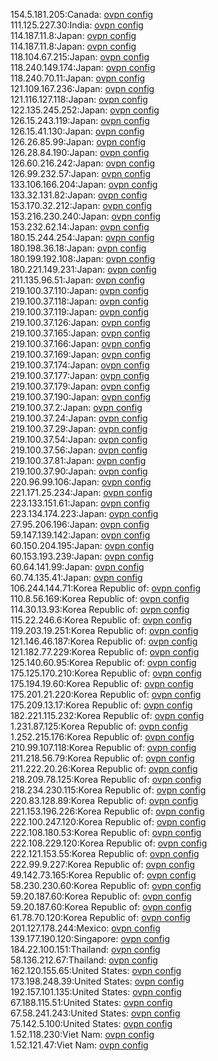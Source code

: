 154.5.181.205:Canada: [ovpn config](vpn/154_5_181_205.ovpn)  
111.125.227.30:India: [ovpn config](vpn/111_125_227_30.ovpn)  
114.187.11.8:Japan: [ovpn config](vpn/114_187_11_8.ovpn)  
114.187.11.8:Japan: [ovpn config](vpn/114_187_11_8.ovpn)  
118.104.67.215:Japan: [ovpn config](vpn/118_104_67_215.ovpn)  
118.240.149.174:Japan: [ovpn config](vpn/118_240_149_174.ovpn)  
118.240.70.11:Japan: [ovpn config](vpn/118_240_70_11.ovpn)  
121.109.167.236:Japan: [ovpn config](vpn/121_109_167_236.ovpn)  
121.116.127.118:Japan: [ovpn config](vpn/121_116_127_118.ovpn)  
122.135.245.252:Japan: [ovpn config](vpn/122_135_245_252.ovpn)  
126.15.243.119:Japan: [ovpn config](vpn/126_15_243_119.ovpn)  
126.15.41.130:Japan: [ovpn config](vpn/126_15_41_130.ovpn)  
126.26.85.99:Japan: [ovpn config](vpn/126_26_85_99.ovpn)  
126.28.84.190:Japan: [ovpn config](vpn/126_28_84_190.ovpn)  
126.60.216.242:Japan: [ovpn config](vpn/126_60_216_242.ovpn)  
126.99.232.57:Japan: [ovpn config](vpn/126_99_232_57.ovpn)  
133.106.166.204:Japan: [ovpn config](vpn/133_106_166_204.ovpn)  
133.32.131.82:Japan: [ovpn config](vpn/133_32_131_82.ovpn)  
153.170.32.212:Japan: [ovpn config](vpn/153_170_32_212.ovpn)  
153.216.230.240:Japan: [ovpn config](vpn/153_216_230_240.ovpn)  
153.232.62.14:Japan: [ovpn config](vpn/153_232_62_14.ovpn)  
180.15.244.254:Japan: [ovpn config](vpn/180_15_244_254.ovpn)  
180.198.36.18:Japan: [ovpn config](vpn/180_198_36_18.ovpn)  
180.199.192.108:Japan: [ovpn config](vpn/180_199_192_108.ovpn)  
180.221.149.231:Japan: [ovpn config](vpn/180_221_149_231.ovpn)  
211.135.96.51:Japan: [ovpn config](vpn/211_135_96_51.ovpn)  
219.100.37.110:Japan: [ovpn config](vpn/219_100_37_110.ovpn)  
219.100.37.118:Japan: [ovpn config](vpn/219_100_37_118.ovpn)  
219.100.37.119:Japan: [ovpn config](vpn/219_100_37_119.ovpn)  
219.100.37.126:Japan: [ovpn config](vpn/219_100_37_126.ovpn)  
219.100.37.165:Japan: [ovpn config](vpn/219_100_37_165.ovpn)  
219.100.37.166:Japan: [ovpn config](vpn/219_100_37_166.ovpn)  
219.100.37.169:Japan: [ovpn config](vpn/219_100_37_169.ovpn)  
219.100.37.174:Japan: [ovpn config](vpn/219_100_37_174.ovpn)  
219.100.37.177:Japan: [ovpn config](vpn/219_100_37_177.ovpn)  
219.100.37.179:Japan: [ovpn config](vpn/219_100_37_179.ovpn)  
219.100.37.190:Japan: [ovpn config](vpn/219_100_37_190.ovpn)  
219.100.37.2:Japan: [ovpn config](vpn/219_100_37_2.ovpn)  
219.100.37.24:Japan: [ovpn config](vpn/219_100_37_24.ovpn)  
219.100.37.29:Japan: [ovpn config](vpn/219_100_37_29.ovpn)  
219.100.37.54:Japan: [ovpn config](vpn/219_100_37_54.ovpn)  
219.100.37.56:Japan: [ovpn config](vpn/219_100_37_56.ovpn)  
219.100.37.81:Japan: [ovpn config](vpn/219_100_37_81.ovpn)  
219.100.37.90:Japan: [ovpn config](vpn/219_100_37_90.ovpn)  
220.96.99.106:Japan: [ovpn config](vpn/220_96_99_106.ovpn)  
221.171.25.234:Japan: [ovpn config](vpn/221_171_25_234.ovpn)  
223.133.151.61:Japan: [ovpn config](vpn/223_133_151_61.ovpn)  
223.134.174.223:Japan: [ovpn config](vpn/223_134_174_223.ovpn)  
27.95.206.196:Japan: [ovpn config](vpn/27_95_206_196.ovpn)  
59.147.139.142:Japan: [ovpn config](vpn/59_147_139_142.ovpn)  
60.150.204.195:Japan: [ovpn config](vpn/60_150_204_195.ovpn)  
60.153.193.239:Japan: [ovpn config](vpn/60_153_193_239.ovpn)  
60.64.141.99:Japan: [ovpn config](vpn/60_64_141_99.ovpn)  
60.74.135.41:Japan: [ovpn config](vpn/60_74_135_41.ovpn)  
106.244.144.71:Korea Republic of: [ovpn config](vpn/106_244_144_71.ovpn)  
110.8.56.169:Korea Republic of: [ovpn config](vpn/110_8_56_169.ovpn)  
114.30.13.93:Korea Republic of: [ovpn config](vpn/114_30_13_93.ovpn)  
115.22.246.6:Korea Republic of: [ovpn config](vpn/115_22_246_6.ovpn)  
119.203.19.251:Korea Republic of: [ovpn config](vpn/119_203_19_251.ovpn)  
121.146.46.187:Korea Republic of: [ovpn config](vpn/121_146_46_187.ovpn)  
121.182.77.229:Korea Republic of: [ovpn config](vpn/121_182_77_229.ovpn)  
125.140.60.95:Korea Republic of: [ovpn config](vpn/125_140_60_95.ovpn)  
175.125.170.210:Korea Republic of: [ovpn config](vpn/175_125_170_210.ovpn)  
175.194.19.60:Korea Republic of: [ovpn config](vpn/175_194_19_60.ovpn)  
175.201.21.220:Korea Republic of: [ovpn config](vpn/175_201_21_220.ovpn)  
175.209.13.17:Korea Republic of: [ovpn config](vpn/175_209_13_17.ovpn)  
182.221.115.232:Korea Republic of: [ovpn config](vpn/182_221_115_232.ovpn)  
1.231.87.125:Korea Republic of: [ovpn config](vpn/1_231_87_125.ovpn)  
1.252.215.176:Korea Republic of: [ovpn config](vpn/1_252_215_176.ovpn)  
210.99.107.118:Korea Republic of: [ovpn config](vpn/210_99_107_118.ovpn)  
211.218.56.79:Korea Republic of: [ovpn config](vpn/211_218_56_79.ovpn)  
211.222.20.26:Korea Republic of: [ovpn config](vpn/211_222_20_26.ovpn)  
218.209.78.125:Korea Republic of: [ovpn config](vpn/218_209_78_125.ovpn)  
218.234.230.115:Korea Republic of: [ovpn config](vpn/218_234_230_115.ovpn)  
220.83.128.89:Korea Republic of: [ovpn config](vpn/220_83_128_89.ovpn)  
221.153.196.226:Korea Republic of: [ovpn config](vpn/221_153_196_226.ovpn)  
222.100.247.120:Korea Republic of: [ovpn config](vpn/222_100_247_120.ovpn)  
222.108.180.53:Korea Republic of: [ovpn config](vpn/222_108_180_53.ovpn)  
222.108.229.120:Korea Republic of: [ovpn config](vpn/222_108_229_120.ovpn)  
222.121.153.55:Korea Republic of: [ovpn config](vpn/222_121_153_55.ovpn)  
222.99.9.227:Korea Republic of: [ovpn config](vpn/222_99_9_227.ovpn)  
49.142.73.165:Korea Republic of: [ovpn config](vpn/49_142_73_165.ovpn)  
58.230.230.60:Korea Republic of: [ovpn config](vpn/58_230_230_60.ovpn)  
59.20.187.60:Korea Republic of: [ovpn config](vpn/59_20_187_60.ovpn)  
59.20.187.60:Korea Republic of: [ovpn config](vpn/59_20_187_60.ovpn)  
61.78.70.120:Korea Republic of: [ovpn config](vpn/61_78_70_120.ovpn)  
201.127.178.244:Mexico: [ovpn config](vpn/201_127_178_244.ovpn)  
139.177.190.120:Singapore: [ovpn config](vpn/139_177_190_120.ovpn)  
184.22.100.151:Thailand: [ovpn config](vpn/184_22_100_151.ovpn)  
58.136.212.67:Thailand: [ovpn config](vpn/58_136_212_67.ovpn)  
162.120.155.65:United States: [ovpn config](vpn/162_120_155_65.ovpn)  
173.198.248.39:United States: [ovpn config](vpn/173_198_248_39.ovpn)  
192.157.101.135:United States: [ovpn config](vpn/192_157_101_135.ovpn)  
67.188.115.51:United States: [ovpn config](vpn/67_188_115_51.ovpn)  
67.58.241.243:United States: [ovpn config](vpn/67_58_241_243.ovpn)  
75.142.5.100:United States: [ovpn config](vpn/75_142_5_100.ovpn)  
1.52.118.230:Viet Nam: [ovpn config](vpn/1_52_118_230.ovpn)  
1.52.121.47:Viet Nam: [ovpn config](vpn/1_52_121_47.ovpn)  
